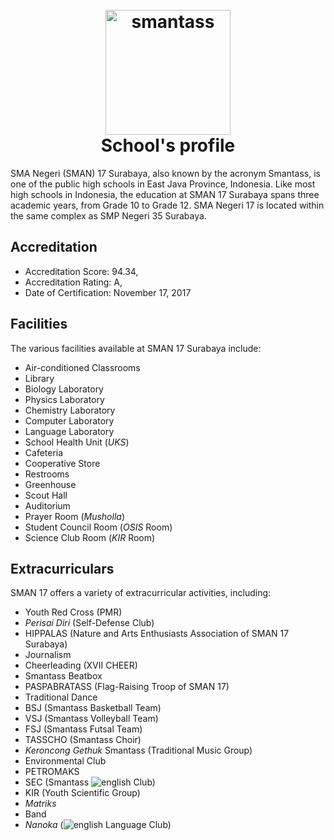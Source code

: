 <h1 align="center">
  <br>
  <a href="http://www.amitmerchant.com/electron-markdownify"><img src="https://www.dbl.id/uploads/school/13178/683-SMAN_17_SURABAYA.png" alt="smantass" width="200"></a>
  <br>
  School's profile
  <br>
</h1>

SMA Negeri (SMAN) 17 Surabaya, also known by the acronym Smantass, is one of the public high schools in East Java Province, Indonesia. Like most high schools in Indonesia, the education at SMAN 17 Surabaya spans three academic years, from Grade 10 to Grade 12. SMA Negeri 17 is located within the same complex as SMP Negeri 35 Surabaya.

## Accreditation

- Accreditation Score: 94.34,
- Accreditation Rating: A,
- Date of Certification: November 17, 2017

## Facilities

The various facilities available at SMAN 17 Surabaya include:

- Air-conditioned Classrooms
- Library
- Biology Laboratory
- Physics Laboratory
- Chemistry Laboratory
- Computer Laboratory
- Language Laboratory
- School Health Unit (_UKS_)
- Cafeteria
- Cooperative Store
- Restrooms
- Greenhouse
- Scout Hall
- Auditorium
- Prayer Room (_Musholla_)
- Student Council Room (_OSIS_ Room)
- Science Club Room (_KIR_ Room)

## Extracurriculars

SMAN 17 offers a variety of extracurricular activities, including:

- Youth Red Cross (PMR)
- _Perisai Diri_ (Self-Defense Club)
- HIPPALAS (Nature and Arts Enthusiasts Association of SMAN 17 Surabaya)
- Journalism
- Cheerleading (XVII CHEER)
- Smantass Beatbox
- PASPABRATASS (Flag-Raising Troop of SMAN 17)
- Traditional Dance
- BSJ (Smantass Basketball Team)
- VSJ (Smantass Volleyball Team)
- FSJ (Smantass Futsal Team)
- TASSCHO (Smantass Choir)
- _Keroncong Gethuk_ Smantass (Traditional Music Group)
- Environmental Club
- PETROMAKS
- SEC (Smantass ![english](https://upload.wikimedia.org/wikipedia/commons/thumb/8/83/Flag_of_the_United_Kingdom_%283-5%29.svg/20px-Flag_of_the_United_Kingdom_%283-5%29.svg.png?20230715230526) Club)
- KIR (Youth Scientific Group)
- _Matriks_
- Band
- _Nanoka_ (![english](https://upload.wikimedia.org/wikipedia/en/thumb/9/9e/Flag_of_Japan.svg/20px-Flag_of_Japan.svg.png) Language Club)
